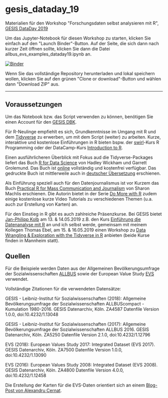 # gesis_dataday_19
Materialien für den Workshop "Forschungsdaten selbst analysieren mit R", [GESIS DataDay 2019](https://www.gesis.org/angebot/veranstaltungen/gesis-tagungen/dataday2019/)

Um das Jupyter-Notebook für diesen Workshop zu starten, klicken Sie einfach auf den "Launch Binder"-Button. Auf der Seite, die sich dann nach kurzer Zeit öffnen sollte, klicken Sie dann die Datei allbus_evs_examples_dataday19.ipynb an.

[![Binder](https://notebooks.gesis.org/binder/badge_logo.svg)](https://notebooks.gesis.org/binder/v2/gh/jobreu/gesis_dataday_19/master)

Wenn Sie das vollständige Repository herunterladen und lokal speichern wollen, klicken Sie auf den grünen "Clone or download"-Button und wählen dann "Download ZIP" aus.

---

## Voraussetzungen
Um das Notebook bzw. das Script verwenden zu können, benötigen Sie einen Account für den [GESIS DBK](https://dbk.gesis.org/dbksearch/register.asp).

Für R-Neulinge empfiehlt es sich, Grundkenntnisse im Umgang mit R und dem [Tidyverse](https://www.tidyverse.org/) zu erwerben, um mit dem Script (weiter) zu arbeiten.
Kurze, interaktive und kostenlose Einführungen in R bieten bspw. der [swirl](https://swirlstats.com/)-Kurs R Programming oder der DataCamp-Kurs [Introduction to R](https://www.datacamp.com/courses/free-introduction-to-r).

Einen ausführlicheren Überblick mit Fokus aud die Tidyverse-Packages liefert das Buch [R for Data Science](http://shop.oreilly.com/product/0636920034407.do) von Hadley Wickham und Garrett Grolemund. Das Buch ist [online](https://r4ds.had.co.nz/) vollständig und kostenfrei verfügbar. Das gedruckte Buch ist mittlerweile auch in [deutscher Übersetzung](https://www.oreilly.de/buecher/13082/9783960090502-r-f%C3%BCr-data-science.html) erschienen.

Als Einführung speziell auch für den Datenjournalismus ist vor Kurzem das Buch [Practical R for Mass Communication and Journalism](https://www.crcpress.com/Practical-R-for-Mass-Communication-and-Journalism/Machlis/p/book/9781138726918) von Sharon Machlis erschienen. Die Autorin bietet in der Serie [Do More with R](https://www.infoworld.com/video/series/8563/do-more-with-r) zudem einige kostenlose kurze Video Tutorials zu verschiedenen Themen (u.a. auch zur Erstellung von Karten) an.

Für den Einstieg in R gibt es auch zahlreiche Präsenzkurse. Bei GESIS bietet [Jan-Philipp Kolb](https://github.com/Japhilko) am 13. & 14.05.2019 z.B. den Kurs [Einführung die Datenanalyse mit R](https://training.gesis.org/?site=pDetails&child=full&pID=0xE5FEA0B0CD754F68B0754EC1011C08C3) an und ich selbst werde, gemeinsam mit meinem Kollegen Thomas Ebel, am 15. & 16.05.2019 einen Workshop zu [Data Wrangling & Exploration with the Tidyverse in R](https://training.gesis.org/?site=pDetails&child=full&pID=0x33C195D77A9F450183D79276838B4E73) anbieten (beide Kurse finden in Mannheim statt).

## Quellen
Für die Beispiele werden Daten aus der Allgemeinen Bevölkerungsumfrage der Sozialwissenschaften [ALLBUS](https://www.gesis.org/allbus/allbus/) sowie der European Value Study [EVS](https://europeanvaluesstudy.eu/) verwendet.

Vollständige Zitationen für die verwendeten Datensätze:

GESIS - Leibniz-Institut für Sozialwissenschaften (2018): Allgemeine Bevölkerungsumfrage der Sozialwissenschaften ALLBUScompact - Kumulation 1980-2016. GESIS Datenarchiv, Köln. ZA4587 Datenfile Version 1.0.0, doi:10.4232/1.13048

GESIS - Leibniz-Institut für Sozialwissenschaften (2017): Allgemeine Bevölkerungsumfrage der Sozialwissenschaften ALLBUS 2016. GESIS Datenarchiv, Köln. ZA5250 Datenfile Version 2.1.0, doi:10.4232/1.12796

EVS (2018): European Values Study 2017: Integrated Dataset (EVS 2017). GESIS Datenarchiv, Köln. ZA7500 Datenfile Version 1.0.0, doi:10.4232/1.13090

EVS (2016): European Values Study 2008: Integrated Dataset (EVS 2008). GESIS Datenarchiv, Köln. ZA4800 Datenfile Version 4.0.0, doi:10.4232/1.12458

Die Erstellung der Karten für die EVS-Daten orientiert sich an einem [Blog-Post von Alexandru Cernat](http://www.alexcernat.com/freesurveydata-european-values-study-2017/).
